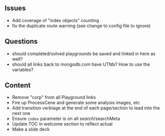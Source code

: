## Issues
  * Add coverage of "index objects" counting
  * fix the duplicate route warning (see change to config file to ignore)

## Questions
  * should completed/solved playgrounds be saved and linked in here as well?
  * should all links back to mongodb.com have UTMs?  How to use the variables?

## Content
  * Remove "corp" from all Playground links
  * Fire up ProcessCene and generate some analysis images, etc
  * Add transition verbiage at the end of each page/section to lead into the next one
  * Ensure `index` parameter is on all $search/$searchMeta
  * Update TOC in welcome section to reflect actual
  * Make a slide deck

